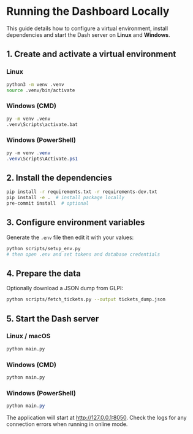 # Running the Dashboard Locally

This guide details how to configure a virtual environment, install dependencies and start the Dash server on **Linux** and **Windows**.

## 1. Create and activate a virtual environment

### Linux
```bash
python3 -m venv .venv
source .venv/bin/activate
```

### Windows (CMD)
```bat
py -m venv .venv
.venv\Scripts\activate.bat
```

### Windows (PowerShell)
```powershell
py -m venv .venv
.venv\Scripts\Activate.ps1
```

## 2. Install the dependencies

```bash
pip install -r requirements.txt -r requirements-dev.txt
pip install -e .  # install package locally
pre-commit install  # optional
```

## 3. Configure environment variables

Generate the `.env` file then edit it with your values:

```bash
python scripts/setup_env.py
# then open .env and set tokens and database credentials
```

## 4. Prepare the data

Optionally download a JSON dump from GLPI:

```bash
python scripts/fetch_tickets.py --output tickets_dump.json
```

## 5. Start the Dash server

### Linux / macOS
```bash
python main.py
```

### Windows (CMD)
```bat
python main.py
```

### Windows (PowerShell)
```powershell
python main.py
```

The application will start at <http://127.0.0.1:8050>. Check the logs for any
connection errors when running in online mode.
